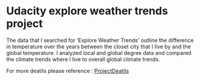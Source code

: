 # Udacity explore weather trends project
The data that I searched for ‘Explore Weather Trends’ outline the difference in temperature over the years between the closet city that I live by and the global temperature. I analyzed local and global degree data and compared the climate trends where I live to overall global climate trends.

For more deatils please reference :
[ProjectDeatils](Explore-Weather-Trends.pdf)

